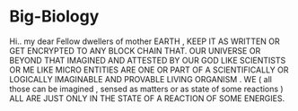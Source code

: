# Big-Biology
Hi.. my dear Fellow dwellers of mother EARTH ,   KEEP IT AS WRITTEN OR GET ENCRYPTED TO ANY BLOCK CHAIN THAT. OUR UNIVERSE OR BEYOND THAT IMAGINED AND ATTESTED BY OUR GOD LIKE SCIENTISTS OR ME LIKE MICRO ENTITIES ARE ONE OR PART OF A SCIENTIFICALLY OR LOGICALLY IMAGINABLE AND PROVABLE LIVING ORGANISM . WE ( all those can be imagined , sensed as matters or as state of some reactions ) ALL ARE JUST ONLY IN THE STATE OF A REACTION OF SOME ENERGIES. 

